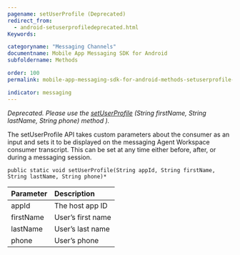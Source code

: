 ```yaml
---
pagename: setUserProfile (Deprecated)
redirect_from:
  - android-setuserprofiledeprecated.html
Keywords:

categoryname: "Messaging Channels"
documentname: Mobile App Messaging SDK for Android
subfoldername: Methods

order: 100
permalink: mobile-app-messaging-sdk-for-android-methods-setuserprofile-(deprecated).html

indicator: messaging
---
```


*Deprecated. Please use the [setUserProfile](android-setuserprofile.html) (String firstName, String lastName, String phone) method ).*

The setUserProfile API takes custom parameters about the consumer as an input and sets it to be displayed on the messaging Agent Workspace consumer transcript. This can be set at any time either before, after, or during a messaging session.

`public static void setUserProfile(String appId, String firstName, String lastName, String phone)*`

| Parameter | Description |
| :--- | :--- |
| appId | The host app ID |
| firstName | User’s first name |
| lastName | User’s last name |
| phone | User’s phone |


